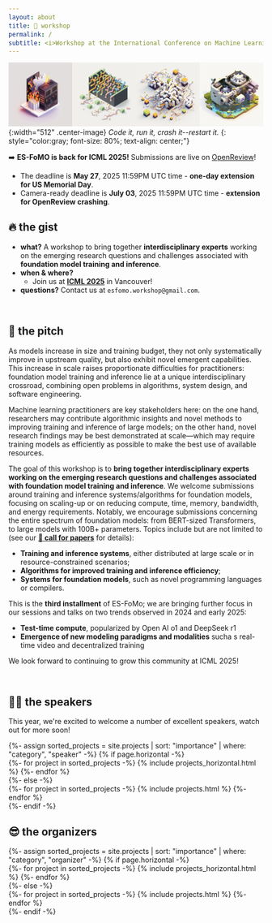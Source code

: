 ```yaml
---
layout: about
title: 🏡 workshop
permalink: /
subtitle: <i>Workshop at the International Conference on Machine Learning (ICML) 2025.</i>
---
```


![Banner](assets/img/banner.png){:width="512" .center-image}
*Code it, run it, crash it--restart it.*
{: style="color:gray; font-size: 80%; text-align: center;"}

➡️ **ES-FoMO is back for ICML 2025!** Submissions are live on [OpenReview](https://openreview.net/group?id=ICML.cc/2025/Workshop/ES-FoMo-III)!
- The deadline is **May 27**, 2025 11:59PM UTC time - **one-day extension for US Memorial Day**.
- Camera-ready deadline is **July 03**, 2025 11:59PM UTC time - **extension for OpenReview crashing**.
<!-- Find us in room **Lehar 2**, and check-out the schedule below, and the accepted papers on [OpenReview](https://openreview.net/group?id=ICML.cc/2024/Workshop/ES-FoMo-II&referrer=%5BHomepage%5D(%2F)). -->


## 🔥 the gist

* **what?** A workshop to bring together **interdisciplinary experts** working on the emerging research questions and challenges associated with **foundation model training and inference**.
* **when & where?**
  * Join us at **[ICML 2025](https://icml.cc)** in Vancouver!
* **questions?** Contact us at `esfomo.workshop@gmail.com`.

<!-- * **looking for the 2024 edition?**
  * Check out the [2024 workshop page](/2024)! -->

<!-- <br> -->

<!-- ## 📆 the plan
*All times CET, UTC+2. Full schedule to be confirmed.*

|         | Topic                                                                                                                    | Speaker                                               |
|---------|--------------------------------------------------------------------------------------------------------------------------|-------------------------------------------------------|
|         | **🎛️ Session I: Quantization, Pruning, and Sparsity**                                                                   |                                                       |
| 9:00am  | Talk: **Efficient Quantization Methods and Marlin, a Fast 4-Bit Inference Kernel**                                       | Elias Frantar <br> *(IST Austria)*                    |
| 9:30am  | Oral: [Prompt-prompted Adaptive Structured Pruning for Efficient LLM Generation](https://arxiv.org/html/2404.01365v1)    | Harry Dong <br> *(CMU)*                               |
| 9:45am  | Oral: [Lottery Ticket Adaptation: Mitigating Destructive Inference in LLMs](https://arxiv.org/abs/2406.16797)            | Ashwinee Panda <br> *(Princeton)*                        |
| 10:00am | *Coffee break*                                                                                                           |                                                       |
|         | **🦾 Session II: Emerging Architectures**                                                                                |                                                       |
| 10:15am | Oral: [Simple Linear Attention Language Models Balance the Recall-Throughput Tradeoff](https://arxiv.org/abs/2402.18668) | Simran Arora <br> *(Stanford)*                        |
| 10:30am | Oral: [xLSTM: Extended Long Short-Term Memory](https://arxiv.org/abs/2405.04517)                                         | Maximilian Beck <br> *(JKU)*                          |
| 10:45am | Talk: **On the Tradeoffs of State-Space Models**                                                                         | Albert Gu <br> *(CMU)*                                |
| 11:15am | Talk: **Scaling Mixture-of-Experts: Lessons from DBRX**                                                                  | Vitaliy Chiley <br> *(Databricks)*                    |
| 11:45am | Oral: [Characterising Prompt Compression Methods for Long Context Inference](https://arxiv.org/abs/2407.08892)           | Siddharth Jha <br> *(UCB)*                            |
| noon    | *Lunch break*                                                                                                            |                                                       |
| 1:00pm  | 🧑‍🎓 **Poster Session**                                                                                                 |                                                       |
| 2:15pm  | 🏅 **Best Paper and Best Poster Awards**                                                                                 |                                                       |
|         | **🔥 Session III: Hardware**                                                                                             |                                                       |
| 2:30pm  | Talk: **Scaling Intelligence**                                                                                           | Azalia Mirhoseini <br> *(Stanford / Google DeepMind)* |
| 3:00pm  | Off-the-record: **Frontier Clusters for Frontier Models: Scaling to 100,000 GPUs and Beyond**                            | Dylan Patel <br> *(SemiAnalysis)*                     |
| 3:30pm  | *Coffee break*                                                                                                           |                                                       |
| 3:45pm  | 💬 **Panel: Data and Architecture Trends Across Industry and Open Communities**                                          |                                                       |
|         | Deepak Narayanan (NVIDIA), Dylan Patel (SemiAnalysis), Dirk Groeneveld (AI2), Hailey Schoelkopf (EleutherAI)             |                                                       |
| 4:30pm  | 💾 **Session IV: Data**                                                                                                  |                                                       |
|         | **Open Tooling for Large Data Pipelines**                                                                                | Vaishaal Shankar <br> *(Apple)*                       |
| 6:00pm  | 🎉 **Post-workshop happy hour**                                                                                          |                                                       | -->

<br>

## 🦾 the pitch

As models increase in size and training budget, they not only systematically improve in upstream quality, but also exhibit novel emergent capabilities. This increase in scale raises proportionate difficulties for practitioners: foundation model training and inference lie at a unique interdisciplinary crossroad, combining open problems in algorithms, system design, and software engineering. 

Machine learning practitioners are key stakeholders here: on the one hand, researchers may contribute algorithmic insights and novel methods to improving training and inference of large models; on the other hand, novel research findings may be best demonstrated at scale—which may require training models as efficiently as possible to make the best use of available resources. 

The goal of this workshop is to **bring together interdisciplinary experts working on the emerging research questions and challenges associated with foundation model training and inference**. We welcome submissions around training and inference systems/algorithms for foundation models, focusing on scaling-up or on reducing compute, time, memory, bandwidth, and energy requirements. Notably, we encourage submissions concerning the entire spectrum of foundation models: from BERT-sized Transformers, to large models with 100B+ parameters. Topics include but are not limited to (see our [**📝 call for papers**](/call/) for details): 
* **Training and inference systems**, either distributed at large scale or in resource-constrained scenarios;
* **Algorithms for improved training and inference efficiency**;
* **Systems for foundation models**, such as novel programming languages or compilers. 

This is the **third installment** of ES-FoMo; we are bringing further focus in our sessions and talks on two trends observed in 2024 and early 2025:
* **Test-time compute**, popularized by Open AI o1 and DeepSeek r1
* **Emergence of new modeling paradigms and modalities** sucha s real-time video and decentralized training

We look forward to continuing to grow this community at ICML 2025!

<br>

## 🧑‍🏫 the speakers

This year, we're excited to welcome a number of excellent speakers, watch out for more soon!

<div class="projects">
  {%- assign sorted_projects = site.projects | sort: "importance" | where: "category", "speaker" -%}
  <!-- Generate cards for each project -->
  {% if page.horizontal -%}
  <div class="container">
    <div class="row row-cols-2">
    {%- for project in sorted_projects -%}
      {% include projects_horizontal.html %}
    {%- endfor %}
    </div>
  </div>
  {%- else -%}
  <div class="grid">
    {%- for project in sorted_projects -%}
      {% include projects.html %}
    {%- endfor %}
  </div>
  {%- endif -%}
</div>

## 😎 the organizers

<div class="projects">
  {%- assign sorted_projects = site.projects | sort: "importance" | where: "category", "organizer" -%}
  <!-- Generate cards for each project -->
  {% if page.horizontal -%}
  <div class="container">
    <div class="row row-cols-2">
    {%- for project in sorted_projects -%}
      {% include projects_horizontal.html %}
    {%- endfor %}
    </div>
  </div>
  {%- else -%}
  <div class="grid">
    {%- for project in sorted_projects -%}
      {% include projects.html %}
    {%- endfor %}
  </div>
  {%- endif -%}
</div>
